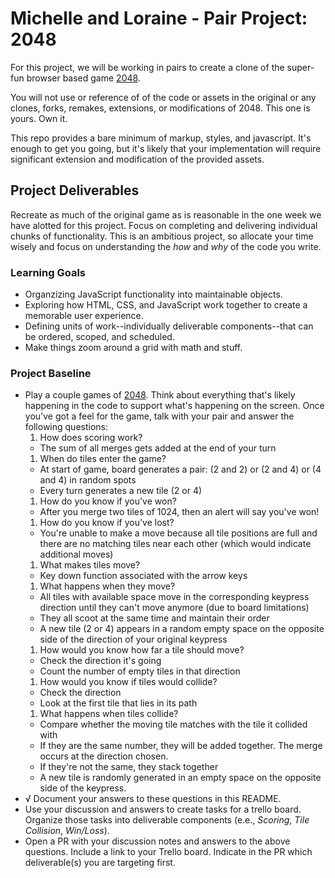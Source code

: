 # Michelle and Loraine - Pair Project: 2048
For this project, we will be working in pairs to create a clone of the super-fun browser based game [2048](http://gabrielecirulli.github.io/2048/).

You will not use or reference of of the code or assets in the original or any clones, forks, remakes, extensions, or modifications of 2048. This one is yours. Own it.

This repo provides a bare minimum of markup, styles, and javascript. It's enough to get you going, but it's likely that your implementation will require significant extension and modification of the provided assets.

## Project Deliverables
Recreate as much of the original game as is reasonable in the one week we have alotted for this project. Focus on completing and delivering individual chunks of functionality. This is an ambitious project, so allocate your time wisely and focus on understanding the _how_ and _why_ of the code you write.

### Learning Goals
- Organzizing JavaScript functionality into maintainable objects.
- Exploring how HTML, CSS, and JavaScript work together to create a memorable user experience.
- Defining units of work--individually deliverable components--that can be ordered, scoped, and scheduled.
- Make things zoom around a grid with math and stuff.

### Project Baseline
- Play a couple games of [2048](http://gabrielecirulli.github.io/2048/). Think about everything that's likely happening in the code to support what's happening on the screen. Once you've got a feel for the game, talk with your pair and answer the following questions:
  1. How does scoring work?
    - The sum of all merges gets added at the end of your turn
  1. When do tiles enter the game?
    - At start of game, board generates a pair: (2 and 2) or (2 and 4) or (4 and 4) in random spots
    - Every turn generates a new tile (2 or 4)
  1. How do you know if you've won?
    - After you merge two tiles of 1024, then an alert will say you've won!
  1. How do you know if you've lost?
    - You're unable to make a move because all tile positions are full and there are no matching tiles near each other (which would indicate additional moves)
  1. What makes tiles move?
    - Key down function associated with the arrow keys
  1. What happens when they move?
    - All tiles with available space move in the corresponding keypress direction until they can't move anymore (due to board limitations)
    - They all scoot at the same time and maintain their order
    - A new tile (2 or 4) appears in a random empty space on the opposite side of the direction of your original keypress
  1. How would you know how far a tile should move?
    - Check the direction it's going
    - Count the number of empty tiles in that direction
  1. How would you know if tiles would collide?
    - Check the direction
    - Look at the first tile that lies in its path
  1. What happens when tiles collide?
    - Compare whether the moving tile matches with the tile it collided with
    - If they are the same number, they will be added together. The merge occurs at the direction chosen.
    - If they're not the same, they stack together
    - A new tile is randomly generated in an empty space on the opposite side of the keypress.
- √ Document your answers to these questions in this README.
- Use your discussion and answers to create tasks for a trello board. Organize those tasks into deliverable components (e.e., _Scoring_, _Tile Collision_, _Win/Loss_).
- Open a PR with your discussion notes and answers to the above questions. Include a link to your Trello board. Indicate in the PR which deliverable(s) you are targeting first.

